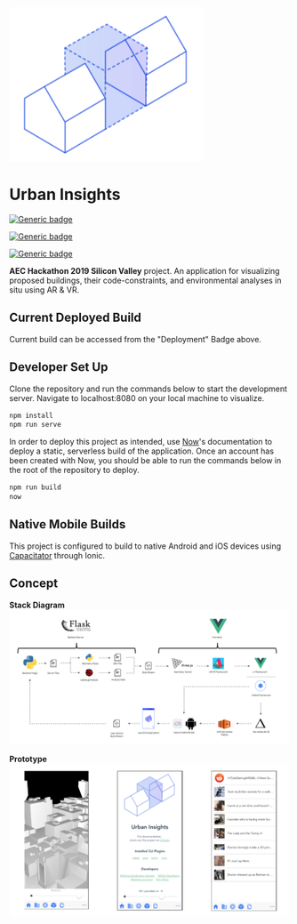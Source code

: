 ![Logo](/src/assets/logo.png)

# Urban Insights

[![Generic badge](https://img.shields.io/badge/Deployment-AWS-green.svg)](https://urban-insights.mitevpi.now.sh/)

[![Generic badge](https://img.shields.io/badge/Testing-Glitch-green.svg)](https://github.com/mitevpi/urban-insights-frontend/wiki/Glitch)

[![Generic badge](https://img.shields.io/badge/Backend-Heroku-green.svg)](https://urban-insights-api.herokuapp.com)

**AEC Hackathon 2019 Silicon Valley** project.
An application for visualizing proposed buildings, their code-constraints, and environmental analyses in situ using AR & VR.

## Current Deployed Build

Current build can be accessed from the "Deployment" Badge above.

## Developer Set Up

Clone the repository and run the commands below to start the development server. Navigate to localhost:8080 on your local machine to visualize.

``` cmd
npm install
npm run serve
```

In order to deploy this project as intended, use [Now](https://zeit.co/dashboard)'s documentation to deploy a static, serverless build of the application. Once an account has been created with Now, you should be able to run the commands below in the root of the repository to deploy.

``` cmd
npm run build
now
```

## Native Mobile Builds

This project is configured to build to native Android and iOS devices using [Capacitator](https://capacitor.ionicframework.com/docs/getting-started/with-ionic) through Ionic.

## Concept

**Stack Diagram**
![stack](/screenshots/stackDiagram.png)

**Prototype**
![proto](/screenshots/app.png)